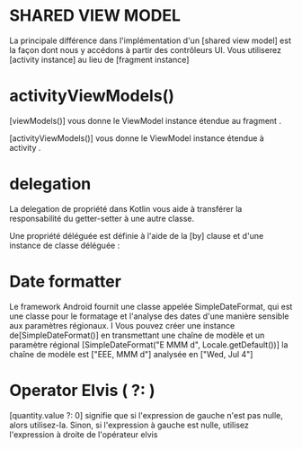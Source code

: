 # SHARED VIEW MODEL
La principale différence dans l'implémentation d'un [shared view model]  est la façon dont nous y 
accédons à partir des contrôleurs UI.
Vous utiliserez [activity instance]  au lieu de [fragment instance] 

# activityViewModels()
[viewModels()] vous donne le ViewModel instance étendue au fragment . 

[activityViewModels()] vous donne le ViewModel instance étendue à activity .

# delegation 
La delegation de propriété dans Kotlin vous aide à transférer la responsabilité du getter-setter à une autre classe.

Une propriété déléguée est définie à l'aide de la [by] clause et d'une instance de classe déléguée :

# Date formatter
Le framework Android fournit une classe appelée SimpleDateFormat, qui est une classe pour le 
formatage et l'analyse des dates d'une manière sensible aux paramètres régionaux. I
Vous pouvez créer une instance de[SimpleDateFormat()] en transmettant une chaîne de modèle et un paramètre régional 
[SimpleDateFormat("E MMM d", Locale.getDefault())]
la chaîne de modèle est ["EEE, MMM d"] analysée en ["Wed, Jul 4"]

# Operator Elvis ( ?: )
[quantity.value ?: 0]
signifie que si l'expression de gauche n'est pas nulle, alors utilisez-la. Sinon, si l'expression à
gauche est nulle, utilisez l'expression à droite de l'opérateur elvis

